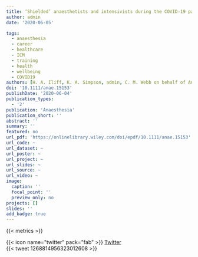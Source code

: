 ```yaml
---
title: ‘Shielded’ anaesthetists and intensivists during the COVID‐19 pandemic
author: admin
date: '2020-06-05'

tags:
  - anaesthesia
  - career
  - healthcare
  - ICM
  - training
  - health
  - wellbeing
  - COVID19
authors: [H. A. Iliff, K. A. Simpson, admin, C. M. Webb on behalf of Anaesthetists, Intensivists Shielding]
doi: '10.1111/anae.15153'
publishDate: '2020-06-04'
publication_types:
  - '2'
publication: 'Anaesthesia'
publication_short: ''
abstract: ''
summary: ''
featured: no
url_pdf: 'https://onlinelibrary.wiley.com/doi/epdf/10.1111/anae.15153'
url_code: ~
url_dataset: ~
url_poster: ~
url_project: ~
url_slides: ~
url_source: ~
url_video: ~
image:
  caption: ''
  focal_point: ''
  preview_only: no
projects: []
slides: ''
add_badge: true
---
```


{{< metrics >}}

{{< icon name="twitter" pack="fab" >}} [Twitter ](https://mobile.twitter.com/tomlincr/status/1268814956323012608)  
{{< tweet 1268814956323012608 >}}
